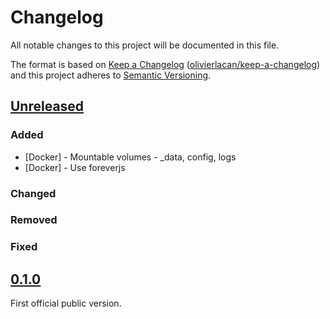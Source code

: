 # Changelog

All notable changes to this project will be documented in this file.

The format is based on [Keep a Changelog](http://keepachangelog.com/en/1.0.0/) ([olivierlacan/keep-a-changelog](https://github.com/olivierlacan/keep-a-changelog))
and this project adheres to [Semantic Versioning](http://semver.org/spec/v2.0.0.html).

## [Unreleased](https://github.com/blockcollider/bcnode/compare/v0.1.0...HEAD)

### Added

- [Docker] - Mountable volumes - _data, config, logs
- [Docker] - Use foreverjs

### Changed

### Removed

### Fixed

## [0.1.0](https://github.com/blockcollider/bcnode/compare/24f54034f8d23a74e5d191528523952fb716c853...v0.1.0)

First official public version.
